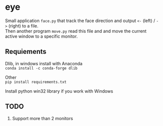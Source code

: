 
eye
===

Small application `face.py` that track the face direction and output `<-` (left) / `->` (right) to a file.  
Then another program `move.py` read this file and and move the current active window to a specific monitor.  


Requiements
-----------

Dlib, in windows install with Anaconda  
`conda install -c conda-forge dlib`

Other  
`pip install requirements.txt`

Install python win32 library if you work with Windows  


TODO
----

1. Support more than 2 monitors
